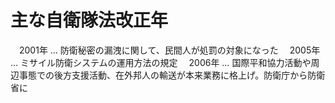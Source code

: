 # 主な自衛隊法改正年
　2001年 … 防衛秘密の漏洩に関して、民間人が処罰の対象になった
　2005年 … ミサイル防衛システムの運用方法の規定
　2006年 … 国際平和協力活動や周辺事態での後方支援活動、在外邦人の輸送が本来業務に格上げ。防衛庁から防衛省に
